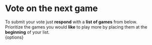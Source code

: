 # Vote on the next game
To submit your vote just **respond** with a **list of games** from below.  
Prioritize the games you would **like** to play more by placing them at the **beginning** of your list.  
{options}
